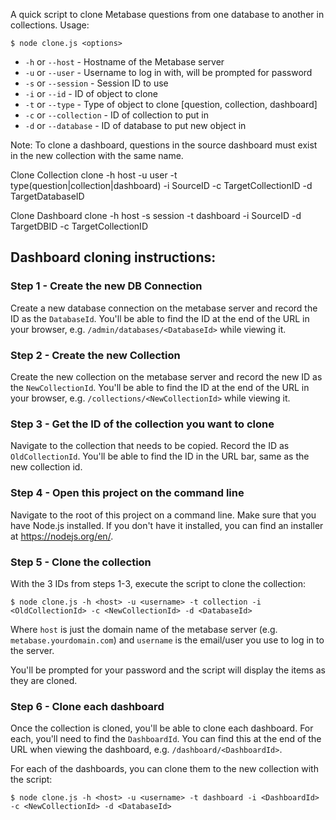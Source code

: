 A quick script to clone Metabase questions from one database to another in collections.  Usage:

```
$ node clone.js <options>
```

- `-h` or `--host` - Hostname of the Metabase server
- `-u` or `--user` - Username to log in with, will be prompted for password
- `-s` or `--session` - Session ID to use
- `-i` or `--id` - ID of object to clone
- `-t` or `--type` - Type of object to clone [question, collection, dashboard]
- `-c` or `--collection` - ID of collection to put in
- `-d` or `--database` - ID of database to put new object in

Note: To clone a dashboard, questions in the source dashboard must exist in the new collection with the same name.

Clone Collection
clone -h host -u user -t type(question|collection|dashboard) -i SourceID -c TargetCollectionID -d TargetDatabaseID

Clone Dashboard
clone -h host -s session -t dashboard -i SourceID -d TargetDBID -c TargetCollectionID


## Dashboard cloning instructions:

### Step 1 - Create the new DB Connection

Create a new database connection on the metabase server and record the ID as the `DatabaseId`.  You'll be able to find the ID at the end of the URL in your browser, e.g. `/admin/databases/<DatabaseId>` while viewing it.

### Step 2 - Create the new Collection

Create the new collection on the metabase server and record the new ID as the `NewCollectionId`.  You'll be able to find the ID at the end of the URL in your browser, e.g. `/collections/<NewCollectionId>` while viewing it.

### Step 3 - Get the ID of the collection you want to clone

Navigate to the collection that needs to be copied.  Record the ID as `OldCollectionId`.  You'll be able to find the ID in the URL bar, same as the new collection id.

### Step 4 - Open this project on the command line

Navigate to the root of this project on a command line.  Make sure that you have Node.js installed.  If you don't have it installed, you can find an installer at https://nodejs.org/en/.

### Step 5 - Clone the collection

With the 3 IDs from steps 1-3, execute the script to clone the collection:

```
$ node clone.js -h <host> -u <username> -t collection -i <OldCollectionId> -c <NewCollectionId> -d <DatabaseId>
```

Where `host` is just the domain name of the metabase server (e.g. `metabase.yourdomain.com`) and `username` is the email/user you use to log in to the server.

You'll be prompted for your password and the script will display the items as they are cloned.

### Step 6 - Clone each dashboard

Once the collection is cloned, you'll be able to clone each dashboard.  For each, you'll need to find the `DashboardId`. You can find this at the end of the URL when viewing the dashboard, e.g. `/dashboard/<DashboardId>`.

For each of the dashboards, you can clone them to the new collection with the script:

```
$ node clone.js -h <host> -u <username> -t dashboard -i <DashboardId> -c <NewCollectionId> -d <DatabaseId>
```
